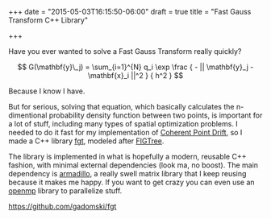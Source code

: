 +++
date = "2015-05-03T16:15:50-06:00"
draft = true
title = "Fast Gauss Transform C++ Library"

+++

Have you ever wanted to solve a Fast Gauss Transform really quickly?

$$ G(\mathbf{y}\_j) = \sum_{i=1}^{N} q_i \exp \frac { - || \mathbf{y}_j - \mathbf{x}_i ||^2 } { h^2 } $$

Because I know I have.

But for serious, solving that equation, which basically calculates the n-dimentional probability density function between two points, is important for a lot of stuff, including many types of spatial optimization problems.
I needed to do it fast for my implementation of [Coherent Point Drift](https://github.com/gadomski/cpd), so I made a C++ library [fgt](https://github.com/gadomski/fgt), modeled after [FIGTree](http://www.umiacs.umd.edu/~morariu/figtree/).

<span class="more"></span>

The library is implemented in what is hopefully a modern, reusable C++ fashion, with minimal external dependencies (look ma, no boost).
The main dependency is [armadillo](http://arma.sourceforge.net/), a really swell matrix library that I keep reusing because it makes me happy.
If you want to get crazy you can even use an [openmp](http://openmp.org/wp/) library to parallelize stuff.

https://github.com/gadomski/fgt
